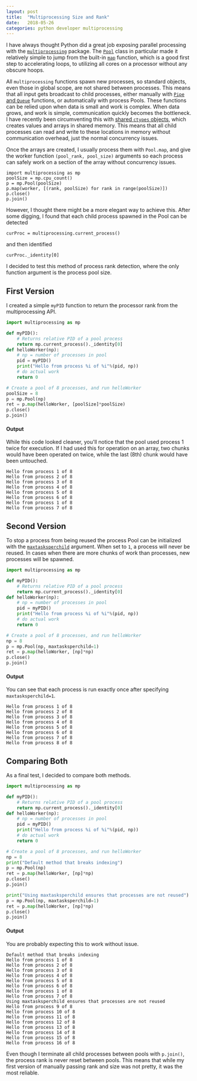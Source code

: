 ```yaml
---
layout: post
title:  "Multiprocessing Size and Rank"
date:   2018-05-26
categories: python developer multiprocessing
---
```


I have always thought Python did a great job exposing parallel processing with the [`multiprocessing`](https://docs.python.org/2/library/multiprocessing.html) package. The [`Pool`](https://docs.python.org/2/library/multiprocessing.html#module-multiprocessing.pool) class in particular made it relatively simple to jump from the built-in [`map`](https://docs.python.org/2/library/functions.html#map) function, which is a good first step to accelerating loops, to utilizing all cores on a processor without any obscure hoops.

All `multiprocessing` functions spawn new processes, so standard objects, even those in global scope, are not shared between processes. This means that all input gets broadcast to child processes, either manually with [`Pipe` and `Queue`](https://docs.python.org/2/library/multiprocessing.html#pipes-and-queues) functions, or automatically with process Pools. These functions can be relied upon when data is small and work is complex. When data grows, and work is simple, communication quickly becomes the bottleneck. I have recently been circumventing this with [shared `ctypes` objects](https://docs.python.org/2/library/multiprocessing.html#shared-ctypes-objects), which creates values and arrays in shared memory. This means that all child processes can read and write to these locations in memory without communication overhead, just the normal concurrency issues.

Once the arrays are created, I usually process them with `Pool.map`, and give the worker function `(pool_rank, pool_size)` arguments so each process can safely work on a section of the array without concurrency issues.

```
import multiprocessing as mp
poolSize = mp.cpu_count()
p = mp.Pool(poolSize)
p.map(worker, [(rank, poolSize) for rank in range(poolSize)])
p.close()
p.join()
```

However, I thought there might be a more elegant way to achieve this. After some digging, I found that each child process spawned in the Pool can be detected

```
curProc = multiprocessing.current_process()
```

and then identified

```
curProc._identity[0]
```

I decided to test this method of process rank detection, where the only function argument is the process pool size.

## First Version

I created a simple `myPID` function to return the processor rank from the multiprocessing API.

```python
import multiprocessing as mp

def myPID():
	# Returns relative PID of a pool process
	return mp.current_process()._identity[0]
def helloWorker(np):
	# np = number of processes in pool
	pid = myPID()
	print("Hello from process %i of %i"%(pid, np))
	# do actual work
	return 0

# Create a pool of 8 processes, and run helloWorker
poolSize = 8
p = mp.Pool(np)
ret = p.map(helloWorker, [poolSize]*poolSize)
p.close()
p.join()
```

#### Output

While this code looked cleaner, you'll notice that the pool used process 1 twice for execution. If I had used this for operation on an array, two chunks would have been operated on twice, while the last (8th) chunk would have been untouched.

```
Hello from process 1 of 8
Hello from process 2 of 8
Hello from process 3 of 8
Hello from process 4 of 8
Hello from process 5 of 8
Hello from process 6 of 8
Hello from process 1 of 8
Hello from process 7 of 8
```

## Second Version

To stop a process from being reused the process Pool can be initialized with the [`maxtasksperchild`](https://docs.python.org/2/library/multiprocessing.html#multiprocessing.pool.multiprocessing.Pool) argument. When set to `1`, a process will never be reused. In cases when there are more chunks of work than processes, new processes will be spawned.

```python
import multiprocessing as mp

def myPID():
	# Returns relative PID of a pool process
	return mp.current_process()._identity[0]
def helloWorker(np):
	# np = number of processes in pool
	pid = myPID()
	print("Hello from process %i of %i"%(pid, np))
	# do actual work
	return 0

# Create a pool of 8 processes, and run helloWorker
np = 8
p = mp.Pool(np, maxtasksperchild=1)
ret = p.map(helloWorker, [np]*np)
p.close()
p.join()
```

#### Output

You can see that each process is run exactly once after specifying `maxtasksperchild=1`.

```
Hello from process 1 of 8
Hello from process 2 of 8
Hello from process 3 of 8
Hello from process 4 of 8
Hello from process 5 of 8
Hello from process 6 of 8
Hello from process 7 of 8
Hello from process 8 of 8
```

## Comparing Both

As a final test, I decided to compare both methods.

```python
import multiprocessing as mp

def myPID():
	# Returns relative PID of a pool process
	return mp.current_process()._identity[0]
def helloWorker(np):
	# np = number of processes in pool
	pid = myPID()
	print("Hello from process %i of %i"%(pid, np))
	# do actual work
	return 0

# Create a pool of 8 processes, and run helloWorker
np = 8
print("Default method that breaks indexing")
p = mp.Pool(np)
ret = p.map(helloWorker, [np]*np)
p.close()
p.join()

print("Using maxtasksperchild ensures that processes are not reused")
p = mp.Pool(np, maxtasksperchild=1)
ret = p.map(helloWorker, [np]*np)
p.close()
p.join()
```

#### Output

You are probably expecting this to work without issue.

```
Default method that breaks indexing
Hello from process 1 of 8
Hello from process 2 of 8
Hello from process 3 of 8
Hello from process 4 of 8
Hello from process 5 of 8
Hello from process 6 of 8
Hello from process 1 of 8
Hello from process 7 of 8
Using maxtasksperchild ensures that processes are not reused
Hello from process 9 of 8
Hello from process 10 of 8
Hello from process 11 of 8
Hello from process 12 of 8
Hello from process 13 of 8
Hello from process 14 of 8
Hello from process 15 of 8
Hello from process 16 of 8
```

Even though I terminate all child processes between pools with `p.join()`, the process rank is never reset between pools. This means that while my first version of manually passing rank and size was not pretty, it was the most reliable.
